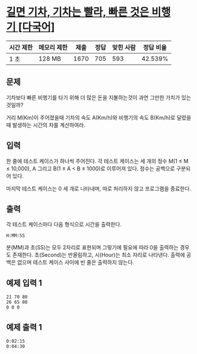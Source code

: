 # [길면 기차, 기차는 빨라, 빠른 것은 비행기 [다국어]](https://www.acmicpc.net/problem/9493)

| 시간 제한 | 메모리 제한 | 제출 | 정답 | 맞힌 사람 | 정답 비율 |
| --- | --- | --- | --- | --- | --- |
| 1 초 | 128 MB | 1670 | 705 | 593 | 42.539% |

## 문제

기차보다 빠른 비행기를 타기 위해 더 많은 돈을 지불하는것이 과연 그만한 가치가 있는 것일까?

거리 M(Km)이 주어졌을때 기차의 속도 A(Km/h)와 비행기의 속도 B(Km/h)로 달렸을때 발생하는 시간의 차를 계산하여라.

## 입력

한 줄에 테스트 케이스가 하나씩 주어진다. 각 테스트 케이스는 세 개의 정수 M(1 ≤ M ≤ 10,000), A 그리고 B(1 ≤ A < B ≤ 1000)로 이루어져 있다. 정수는 공백으로 구분되어 있다.

마지막 테스트 케이스는 0 세 개로 나타내며, 따로 처리하지 않고 프로그램을 종료한다.

## 출력

각 테스트 케이스마다 다음 형식으로 시간을 출력한다.

```
H:MM:SS
```

분(MM)과 초(SS)는 모두 2자리로 표현되며 그렇기에 필요에 따라 0을 출력하는 경우도 존재한다. 초(Second)는 반올림하고, 시(Hour)는 최소 자리로 나타낸다. 출력에 공백은 없으며 테스트 케이스 사이에 빈 줄은 출력하지 않는다.

## 예제 입력 1

```
21 70 80
26 65 80
0 0 0

```

## 예제 출력 1

```
0:02:15
0:04:30
```
